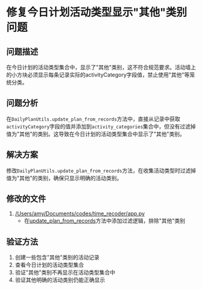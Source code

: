 # 修复今日计划活动类型显示"其他"类别问题

## 问题描述
在今日计划的活动类型集合中，显示了"其他"类别，这不符合规范要求。活动墙上的小方块必须显示每条记录实际的activityCategory字段值，禁止使用"其他"等笼统分类。

## 问题分析
在`DailyPlanUtils.update_plan_from_records`方法中，直接从记录中获取`activityCategory`字段的值并添加到`activity_categories`集合中，但没有过滤掉值为"其他"的类别。这导致在今日计划的活动类型集合中显示了"其他"类别。

## 解决方案
修改`DailyPlanUtils.update_plan_from_records`方法，在收集活动类型时过滤掉值为"其他"的类别，确保只显示明确的活动类别。

## 修改的文件
1. [/Users/amy/Documents/codes/time_recoder/app.py](file:///Users/amy/Documents/codes/time_recoder/app.py)
   - 在[update_plan_from_records](file:///Users/amy/Documents/codes/time_recoder/app.py#L2248-L2314)方法中添加过滤逻辑，排除"其他"类别

## 验证方法
1. 创建一些包含"其他"类别的活动记录
2. 查看今日计划的活动类型集合
3. 验证"其他"类别不再显示在活动类型集合中
4. 验证其他明确的活动类别仍能正确显示